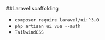 ##Laravel scaffolding 
 - ```composer require laravel/ui:^3.0```
 - ```php artisan ui vue --auth ``` 
 - ```TailwindCSS```     